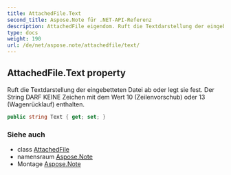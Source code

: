 ```yaml
---
title: AttachedFile.Text
second_title: Aspose.Note für .NET-API-Referenz
description: AttachedFile eigendom. Ruft die Textdarstellung der eingebetteten Datei ab oder legt sie fest. Der String DARF KEINE Zeichen mit dem Wert 10 Zeilenvorschub oder 13 Wagenrücklauf enthalten.
type: docs
weight: 190
url: /de/net/aspose.note/attachedfile/text/
---
```

## AttachedFile.Text property

Ruft die Textdarstellung der eingebetteten Datei ab oder legt sie fest. Der String DARF KEINE Zeichen mit dem Wert 10 (Zeilenvorschub) oder 13 (Wagenrücklauf) enthalten.

```csharp
public string Text { get; set; }
```

### Siehe auch

* class [AttachedFile](../)
* namensraum [Aspose.Note](../../attachedfile/)
* Montage [Aspose.Note](../../../)



